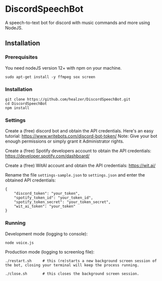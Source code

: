 # DiscordSpeechBot
A speech-to-text bot for discord with music commands and more using NodeJS.

## Installation

### Prerequisites
You need nodeJS version 12+ with npm on your machine.
```
sudo apt-get install -y ffmpeg sox screen
```

### Installation
```
git clone https://github.com/healzer/DiscordSpeechBot.git
cd DiscordSpeechBot
npm install
```

### Settings
Create a (free) discord bot and obtain the API credentials. Here's an easy tutorial: https://www.writebots.com/discord-bot-token/
Note: Give your bot enough permissions or simply grant it Administrator rights.

Create a (free) Spotify developers account to obtain the API credentials: https://developer.spotify.com/dashboard/

Create a (free) WitAI account and obtain the API credentials: https://wit.ai/

Rename the file `settings-sample.json` to `settings.json` and enter the obtained API credentials:
```
{
    "discord_token": "your_token",
    "spotify_token_id": "your_token_id",
    "spotify_token_secret": "your_token_secret",
    "wit_ai_token": "your_token"
}
```

### Running
Development mode (logging to console):
```
node voice.js
```

Production mode (logging to screenlog file):
```
./restart.sh     # this (re)starts a new background screen session of the bot, closing your terminal will keep the process running.

./close.sh       # this closes the background screen session.
```
